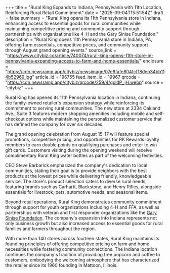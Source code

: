 +++
title = "Rural King Expands to Indiana, Pennsylvania with 11th Location, Reinforcing Rural Retail Commitment"
date = "2025-09-04T15:51:54Z"
draft = false
summary = "Rural King opens its 11th Pennsylvania store in Indiana, enhancing access to essential goods for rural communities while maintaining competitive pricing and community support through partnerships with organizations like 4-H and the Gary Sinise Foundation."
description = "Rural King opens 11th Pennsylvania store in Indiana, PA, offering farm essentials, competitive prices, and community support through August grand opening events."
source_link = "https://www.citybiz.co/article/740074/rural-king-opens-11th-store-in-pennsylvania-expanding-access-to-farm-and-home-essentials/"
enclosure = "https://cdn.newsramp.app/citybiz/newsimage/07e6fafe804fcf18deb34bb114b52969.jpg"
article_id = 196755
feed_item_id = 19967
qrcode = "https://cdn.newsramp.app/citybiz/qrcode/259/4/goldP_jH.webp"
source = "citybiz"
+++

<p>Rural King has opened its 11th Pennsylvania location in Indiana, continuing the family-owned retailer's expansion strategy while reinforcing its commitment to serving rural communities. The new store at 2334 Oakland Ave., Suite 3 features modern shopping amenities including mobile and self-checkout options while maintaining the personalized customer service that has defined the company for over six decades.</p><p>The grand opening celebration from August 15-17 will feature special promotions, competitive pricing, and opportunities for RK Rewards loyalty members to earn double points on qualifying purchases and enter to win gift cards. Customers visiting during the opening weekend will receive complimentary Rural King water bottles as part of the welcoming festivities.</p><p>CEO Steve Barbarick emphasized the company's dedication to local communities, stating their goal is to provide neighbors with the best products at the lowest prices while delivering friendly, knowledgeable service. The store's product selection caters to diverse rural needs, featuring brands such as Carhartt, Blackstone, and Henry Rifles, alongside essentials for livestock, pets, automotive needs, and seasonal items.</p><p>Beyond retail operations, Rural King demonstrates community commitment through support for youth organizations including 4-H and FFA, as well as partnerships with veteran and first responder organizations like the <a href="https://www.garysinisefoundation.org" rel="nofollow" target="_blank">Gary Sinise Foundation</a>. The company's expansion into Indiana represents not only business growth but also increased access to essential goods for rural families and farmers throughout the region.</p><p>With more than 140 stores across fourteen states, Rural King maintains its founding principles of offering competitive pricing on farm and home necessities while fostering community connections. The Indiana location continues the company's tradition of providing free popcorn and coffee to customers, embodying the welcoming atmosphere that has characterized the retailer since its 1960 founding in Mattoon, Illinois.</p>